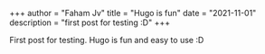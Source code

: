 +++
author = "Faham Jv"
title = "Hugo is fun"
date = "2021-11-01"
description = "first post for testing :D"
+++


First post for testing. Hugo is fun and easy to use :D 

